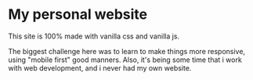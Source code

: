 # My personal website
This site is 100% made with vanilla css and vanilla js.

The biggest challenge here was to learn to make things more responsive, using "mobile first" good manners.
Also, it's being some time that i work with web development, and i never had my own website.
